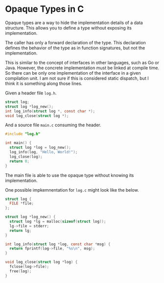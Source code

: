 # Opaque Types in C

Opaque types are a way to hide the implementation details of a data
structure. This allows you to define a type without exposing its
implementation.

The caller has only a forward declaration of the type. This declaration
defines the behavior of the type as in function signatures, but not the
implementation.

This is similar to the concept of interfaces in other languages, such as
Go or Java. However, the concrete implementation must be linked at
compile time. So there can be only one implementation of the interface
in a given compilation unit. I am not sure if this is considered static
dispatch, but I think it is something along those lines.

Given a header file `log.h`.

```c
struct log;
struct log *log_new();
int log_info(struct log *, const char *);
void log_close(struct log *);
```

And a source file `main.c` consuming the header.

```c
#include "log.h"

int main() {
  struct log *log = log_new();
  log_info(log, "Hello, World!");
  log_close(log);
  return 0;
}
```

The main file is able to use the opaque type without knowing its
implementation.

One possible impkemnentation for `log.c` might look like
the below.

```c
struct log {
  FILE *file;
};

struct log *log_new() {
  struct log *lg = malloc(sizeof(struct log));
  lg->file = stderr;
  return lg;
}

int log_info(struct log *log, const char *msg) {
  return fprintf(log->file, "%s\n", msg);
}

void log_close(struct log *log) {
  fclose(log->file);
  free(log);
}
```
